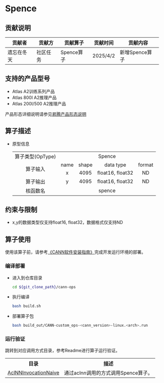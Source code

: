 # Spence
## 贡献说明
| 贡献者   | 贡献方  | 贡献算子     | 贡献时间     | 贡献内容       |
|-------|------|----------|----------|------------|
| 遗忘在冬天 | 社区任务 | Spence算子 | 2025/4/2 | 新增Spence算子 |

## 支持的产品型号
- Atlas A2训练系列产品
- Atlas 800I A2推理产品
- Atlas 200I/500 A2推理产品

产品形态详细说明请参见[昇腾产品形态说明](http://www.hiascend.com/document/redirect/CannCommunityProductForm)

## 算子描述
- 原型信息

  <table>  
    <tr><td rowspan="1" align="center">算子类型(OpType)</td><td colspan="4" align="center">Spence</td></tr>  
    <tr><td rowspan="2" align="center">算子输入</td><td align="center">name</td><td align="center">shape</td><td align="center">data type</td><td align="center">format</td></tr>  
    <tr><td align="center">x</td><td align="center">4095</td><td align="center">float16, float32</td><td align="center">ND</td></tr>  
    <tr><td rowspan="1" align="center">算子输出</td><td align="center">y</td><td align="center">4095</td><td align="center">float16, float32</td><td align="center">ND</td></tr>  
    <tr><td rowspan="1" align="center">核函数名</td><td colspan="4" align="center">spence</td></tr>  
  </table>  

## 约束与限制
- x,y的数据类型仅支持float16, float32，数据格式仅支持ND

## 算子使用
使用该算子前，请参考[《CANN软件安装指南》](https://hiascend.com/document/redirect/CannCommunityInstSoftware)完成开发运行环境的部署。

### 编译部署
  - 进入到仓库目录

    ```bash
    cd ${git_clone_path}/cann-ops
    ```

  - 执行编译

    ```bash
    bash build.sh
    ```

  - 部署算子包

    ```bash
    bash build_out/CANN-custom_ops-<cann_version>-linux.<arch>.run

### 运行验证
跳转到对应调用方式目录，参考Readme进行算子运行验证。
<table>
    <th>目录</th><th>描述</th>
    <tr>
        <td><a href="./examples/AclNNInvocationNaive"> AclNNInvocationNaive</td><td>通过aclnn调用的方式调用Spence算子。</td>
    </tr>
</table>
